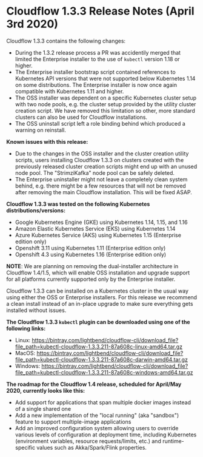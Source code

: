 # Cloudflow 1.3.3 Release Notes (April 3rd 2020)

Cloudflow 1.3.3 contains the following changes:

- During the 1.3.2 release process a PR was accidentily merged that limited the Enterprise installer to the use of `kubectl` version 1.18 or higher.
- The Enterprise installer bootstrap script contained references to Kubernetes API versions that were not supported below Kubernetes 1.14 on some distributions. The Enterprise installer is now once again compatible with Kubernetes 1.11 and higher.
- The OSS installer was dependent on a specific Kubernetes cluster setup with two node pools, e.g. the cluster setup provided by the utility cluster creation script. We have removed this limitation so other, more standard clusters can also be used for Cloudflow installations.
- The OSS uninstall script left a role binding behind which produced a warning on reinstall.

**Known issues with this release:**
- Due to the changes in the OSS installer and the cluster creation utility scripts, users installing Cloudflow 1.3.3 on clusters created with the previously released cluster creation scripts might end up with an unused node pool. The "StrimziKafka" node pool can be safely deleted.
- The Enterprise uninstaller might not leave a completely clean system behind, e.g. there might be a few resources that will not be removed after removing the main Cloudflow installation. This will be fixed ASAP.

**Cloudflow 1.3.3 was tested on the following Kubernetes distributions/versions:**

- Google Kubernetes Engine (GKE) using Kubernetes 1.14, 1.15, and 1.16
- Amazon Elastic Kubernetes Service (EKS) using Kubernetes 1.14
- Azure Kubernetes Service (AKS) using Kubernetes 1.15 (Enterprise edition only)
- Openshift 3.11 using Kubernetes 1.11 (Enterprise edition only)
- Openshift 4.3 using Kubernetes 1.16 (Enterprise edition only)

**NOTE**: We are planning on removing the dual-installer architecture in Cloudflow 1.4/1.5, which will enable OSS installation and upgrade support for all platforms currently supported only by the Enterprise installer.

Cloudflow 1.3.3 can be installed on a Kubernetes cluster in the usual way using either the OSS or Enterprise installers. For this release we recommend a clean install instead of an in-place upgrade to make sure everything gets installed without issues.

**The Cloudflow 1.3.3 `kubectl` plugin can be downloaded using one of the following links:**

- Linux: https://bintray.com/lightbend/cloudflow-cli/download_file?file_path=kubectl-cloudflow-1.3.3.211-87a608c-linux-amd64.tar.gz
- MacOS: https://bintray.com/lightbend/cloudflow-cli/download_file?file_path=kubectl-cloudflow-1.3.3.211-87a608c-darwin-amd64.tar.gz
- Windows: https://bintray.com/lightbend/cloudflow-cli/download_file?file_path=kubectl-cloudflow-1.3.3.211-87a608c-windows-amd64.tar.gz

**The roadmap for the Cloudflow 1.4 release, scheduled for April/May 2020, currently looks like this:**

- Add support for applications that span multiple docker images instead of a single shared one
- Add a new implementation of the "local running" (aka "sandbox") feature to support multiple-image applications
- Add an improved configuration system allowing users to override various levels of configuration at deployment time, including Kubernetes (environment variables, resource requests/limits, etc.) and runtime-specific values such as Akka/Spark/Flink properties.
